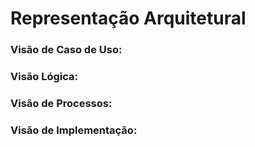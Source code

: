 # Representação Arquitetural

### Visão de Caso de Uso:

### Visão Lógica:

### Visão de Processos:

### Visão de Implementação: